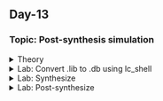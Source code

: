 ## Day-13

### Topic: Post-synthesis simulation

<details>
  <summary>Theory</summary>
 
### Theory

**Things to do in pre-synthesis**

Modelling and simulating IP cores in VSDBabySoC (for checking its functionality) 
  
**Refreshing on synthesizable and non-synthesizable constructs in verilog**
  
![image](https://user-images.githubusercontent.com/118953917/210950834-5d98bf62-278a-4bb3-a5c3-4d84781364d0.png)
  
**Why do pre-synthesis? Why cannot just do post-synthesis?**
  
* Pre-synthesis simulation is done according to the logic that we have designed for and written -> only functionality
* Post synthesis simulation/GLS (gate level simulation) is done after synthesis considering each gate delays into account, also reports the violations in both functionality and timing
* This will show the mismatches that are likely to get due to the wrong usage of operators and inference of latches
* i.e. using ‘X’ (simulator/synthesizer terms) as ‘Unknown’/‘Don’t care’
  
**Gate Level Simulation (GLS)**
  
* 'gate level' refers to netlist view of a circuit, usually produced by logic synthesis
* RTL simulation is pre-synthesis while GLS is post-synthesis
* Netlist view is a complete connection list consisting of gates and IP models with full functional and timing behavior
* RTL simulation is zero delay environment and events, generally occurs on the active clock edge. Whereas GLS can be zero delay too, but it is more often used in unit delay or full timing mode
  
*Note: Gate level simulation is used to boost the confidence regarding implementation of a design and can help verify dynamic circuit behaviour, which cannot be verified accurately by static methods. It is a significant step in the verification process.*
  
**Tools used to synthesize the netlist**
  
* Using synopsys’s DC shell (Design Compiler)
* DC RTL synthesis solution enables users to meet today's design challenges with concurrent optimization of timing, area, power and test
  
**Why post-synthesis simulation is needed?**
  
* To ensure each and every gate delays are taken into account
* Pre-synthesis in VCS and DVE that has done from the previous labs would be compared 
* To observe the output generated
* Note that post-simulation output should be matched with pre-simulation output

</details>

<details>
  <summary>Lab: Convert .lib to .db using lc_shell</summary>
 
### Converting .lib file to .db file

>> Picking one file 
  
**avsddac.lib**

> Change directory to the desired path
```
cd /nfs/site/disks/zsc11_mip_xmphy_0021/users/nazahah/partition/training
```

> Entering cheetah environment and invoking lc_shell
```
set block = ddrphy
setenv block ddrphy
#source /nfs/site/disks/zsc11_mip_xmphy_0002/proj_root_ulc/setup/setup_pv.csh $block
/p/hdk/bin/cth_psetup -proj ip/2209sp3 -cfg IP78P3H180O12_22WW47 -cfg_ov /nfs/site/disks/ipg_da_00001/da/cth_overrides/sde_2209sp3_converged.cth -ward $PWD -verbose -x '$SETUP_R2G -force'
  
lc_shell
```

> Read and write .lib files
```
cd /nfs/site/disks/zsc11_mip_xmphy_0021/users/nazahah/partition/training/sky130RTLDesignAndSynthesisWorkshop/lib
read_lib avsddac_ori.lib                                                                                  (Error reading .lib file -> need to do modification)
```

**avsddac.lib error debugging**
  
![image](https://user-images.githubusercontent.com/118953917/211332488-46a6a719-600d-46bb-b5a8-9d38105b4c57.png)

```
cd /nfs/site/disks/zsc11_mip_xmphy_0021/users/nazahah/partition/training/sky130RTLDesignAndSynthesisWorkshop/lib    (Modify the .lib file)
read_lib avsddac.lib        
write_lib avsddac -format db -output avsddac.db
exit                                                                                                                (Exit lc_shell)     
tkdiff avsddac_ori.lib avsddac.lib                                                                                  (Looking the differences for before and after modification) 
```
  
**Modification of avsddac.lib**
  
![image](https://user-images.githubusercontent.com/118953917/211332631-8b55d664-693d-469f-bec2-dd93b687507e.png)
  
> Moving converted .db file from cheetah environment (santa clara zsc11) to png site 
```
cd /nfs/png/disks/png_mip_gen6p9ddr_0032/nazahah/lab/db_files                 (Penang site)
rsync -rv rsync.zsc11.intel.com:/nfs/site/disks/zsc11_mip_xmphy_0021/users/nazahah/partition/training/sky130RTLDesignAndSynthesisWorkshop/lib/avsddac.db .    ("." stands for current directory)
```

**avsdpll.lib**
  
```
/nfs/site/disks/zsc11_mip_xmphy_0021/users/nazahah/partition/training/VSDBabySoC/src/lib
lc_shell
read_lib avsdpll.lib          
```
  
**avsdpll.lib error debugging**
  
![image](https://user-images.githubusercontent.com/118953917/211332719-f4e6fa28-f94e-4307-812d-e1daae9472c9.png)
  
**Modification of avsdpll.lib**
  
![image](https://user-images.githubusercontent.com/118953917/211332887-2b569f6f-b19a-4c8a-900f-e1e593be1ce7.png)
  
```
read_lib avsdpll.lib 
write_lib avsdpll -format db -output avsdpll.db
exit    
tkdiff avsdpll_ori.lib avsdpll.lib 
```
  
> Move the converted .db files to the training path (png site)
```
cd /nfs/png/disks/png_mip_gen6p9ddr_0032/nazahah/lab/db_files                 (Penang site)
rsync -rv rsync.zsc11.intel.com:/nfs/site/disks/zsc11_mip_xmphy_0021/users/nazahah/partition/training/VSDBabySoC/src/lib/avsdpll.db .  
```
</details>

<details>
  <summary>Lab: Synthesize</summary>
 
### Synthesizing the code
  
**using avsddac.db**
  
```
cd /nfs/png/disks/png_mip_gen6p9ddr_0032/nazahah/lab/sky130RTLDesignAndSynthesisWorkshop
/p/hdk/pu_tu/prd/sams/mig76_wlw/setup/enter_p31 -cfg ip76p31r08hp7rev03 -ov ./
csh
dc_shell
cd /nfs/png/disks/png_mip_gen6p9ddr_0032/nazahah/lab/dac/rvmyth_avsddac_interface/iverilog/Pre-synthesis

sh gvim .synopsys_dc.setup
set target_library {/nfs/png/disks/png_mip_gen6p9ddr_0032/nazahah/lab/db_files/sky130_fd_sc_hd__tt_025C_1v80.db /nfs/png/disks/png_mip_gen6p9ddr_0032/nazahah/lab/db_files/avsddac.db}
set link_library {* nfs/png/disks/png_mip_gen6p9ddr_0032/nazahah/lab/db_files/sky130_fd_sc_hd__tt_025C_1v80.db /nfs/png/disks/png_mip_gen6p9ddr_0032/nazahah/lab/db_files/avsddac.db}
```
  
**rvmyth_avsddac.v**
  
```
read_verilog rvmyth_avsddac.v
```

**rvmyth_avsddac.v Error debugging**
  
![image](https://user-images.githubusercontent.com/118953917/211706699-6cf5e5b5-fdf0-4afc-96c1-46c63a2bfeba.png)
  
**Modification of rvmyth_avsddac.v**
  
![image](https://user-images.githubusercontent.com/118953917/211706748-ff43e106-22da-4235-9131-28da491d21c1.png)
  
```
echo $target_library
echo $link_library
read_file {mod_rvmyth_avsddac.v mod_avsddac.v mod_mythcore_test.v clk_gate.v} -autoread -format verilog -top rvmyth_avsddac 
compile
write -f verilog -out mod_rvmyth_avsddac_net.v
```

![image](https://user-images.githubusercontent.com/118953917/211706800-c6baa5f9-1108-4c87-a4df-759d4f9f6704.png)
  
**Netlist of rvmyth_avsddac**
  
![image](https://user-images.githubusercontent.com/118953917/211706853-85f2f560-8021-4f5e-94f8-0d337bc430a9.png)
  

> Checking the design 
```
current_design
check_design
check_timing
report_constraint
report_timing
```
  
![image](https://user-images.githubusercontent.com/118953917/211706893-82f070cd-87ad-4179-9672-f925523f76df.png)
  

**using avsdpll.db**
  
```
sh gvim .synopsys_dc.setup
set target_library {/nfs/png/disks/png_mip_gen6p9ddr_0032/nazahah/lab/db_files/sky130_fd_sc_hd__tt_025C_1v80.db /nfs/png/disks/png_mip_gen6p9ddr_0032/nazahah/lab/db_files/avsdpll.db}
set link_library {* nfs/png/disks/png_mip_gen6p9ddr_0032/nazahah/lab/db_files/sky130_fd_sc_hd__tt_025C_1v80.db /nfs/png/disks/png_mip_gen6p9ddr_0032/nazahah/lab/db_files/avsdpll.db}
```

**avsd_pll_lv8.v**
  
```
echo $target_library
echo $link_library
read_verilog rvmyth_avsdpll.v
``` 

**avsd_pll_lv8.v Error debugging**

![image](https://user-images.githubusercontent.com/118953917/211706945-3c9a2fc7-8879-4996-b2d6-c9dff6286477.png)
  
**Modification of avsd_pll_lv8.v**
  
![image](https://user-images.githubusercontent.com/118953917/211707005-4cf034bd-75da-414e-8b76-446435867f5b.png)
  
```
echo $target_library
echo $link_library
read_file {mod_avsd_pll_1v8.v mod_mythcore_test.v clk_gate.v mod_rvmyth_pll.v } -autoread -format verilog -top rvmyth_pll_interface
compile
write -f verilog -out avsd_pll_1v8_net.v
```

![image](https://user-images.githubusercontent.com/118953917/211707052-5eea3774-75f6-4f1a-9a59-2e0e7d6d1c33.png)
  
**Netlist of avsd_pll_lv8.v**
  
![image](https://user-images.githubusercontent.com/118953917/211707102-80af24c0-0e64-4ad3-b929-781e3ccb2e43.png)
  
</details>

<details>
  <summary>Lab: Post-synthesize</summary>
 
### Post-synthesizing simulations
  
**rvmyth_avsddac.v**
  
```
vcs mod_rvmyth_avsddac_net.v rvmyth_avsddac_TB.v
  
  
  
  
  
